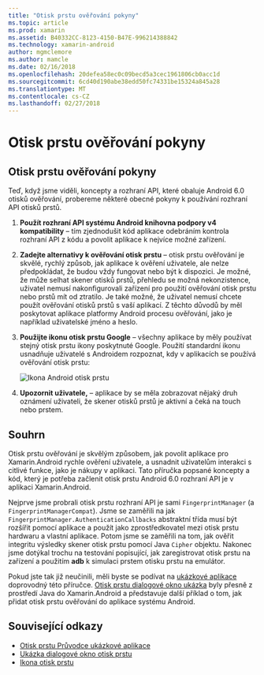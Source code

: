 ```yaml
---
title: "Otisk prstu ověřování pokyny"
ms.topic: article
ms.prod: xamarin
ms.assetid: B40332CC-8123-4150-B47E-996214388842
ms.technology: xamarin-android
author: mgmclemore
ms.author: mamcle
ms.date: 02/16/2018
ms.openlocfilehash: 20defea58ec0c09becd5a3cec1961806cb0acc1d
ms.sourcegitcommit: 6cd40d190abe38edd50fc74331be15324a845a28
ms.translationtype: MT
ms.contentlocale: cs-CZ
ms.lasthandoff: 02/27/2018
---
```

# <a name="fingerprint-authentication-guidance"></a>Otisk prstu ověřování pokyny

## <a name="fingerprint-authentication-guidance"></a>Otisk prstu ověřování pokyny

Teď, když jsme viděli, koncepty a rozhraní API, které obaluje Android 6.0 otisků ověřování, probereme některé obecné pokyny k používání rozhraní API otisků prstů.

1. **Použít rozhraní API systému Android knihovna podpory v4 kompatibility** &ndash; tím zjednodušit kód aplikace odebráním kontrola rozhraní API z kódu a povolit aplikace k nejvíce možné zařízení.
2. **Zadejte alternativy k ověřování otisk prstu** &ndash; otisk prstu ověřování je skvělé, rychlý způsob, jak aplikace k ověření uživatele, ale nelze předpokládat, že budou vždy fungovat nebo být k dispozici. Je možné, že může selhat skener otisků prstů, přehledu se možná nekonzistence, uživatel nemusí nakonfigurovali zařízení pro použití ověřování otisk prstu nebo prstů mít od ztratilo. Je také možné, že uživatel nemusí chcete použít ověřování otisků prstů s vaší aplikací. Z těchto důvodů by měl poskytovat aplikace platformy Android procesu ověřování, jako je například uživatelské jméno a heslo.
3. **Použijte ikonu otisk prstu Google** &ndash; všechny aplikace by měly používat stejný otisk prstu ikony poskytnuté Google. Použití standardní ikonu usnadňuje uživatelé s Androidem rozpoznat, kdy v aplikacích se používá ověřování otisk prstu: 
    
    ![Ikona Android otisk prstu](summary-images/ic-fp-40px.png)
    
4. **Upozornit uživatele,** &ndash; aplikace by se měla zobrazovat nějaký druh oznámení uživateli, že skener otisků prstů je aktivní a čeká na touch nebo prstem. 

## <a name="summary"></a>Souhrn

Otisk prstu ověřování je skvělým způsobem, jak povolit aplikace pro Xamarin.Android rychle ověření uživatele, a usnadnit uživatelům interakci s citlivé funkce, jako je nákupy v aplikaci. Tato příručka popsané koncepty a kód, který je potřeba začlenit otisk prstu Android 6.0 rozhraní API je v aplikaci Xamarin.Android.

Nejprve jsme probrali otisk prstu rozhraní API je sami `FingerprintManager` (a `FingerprintManagerCompat`). Jsme se zaměřili na jak `FingerprintManager.AuthenticationCallbacks` abstraktní třída musí být rozšířit pomocí aplikace a použít jako zprostředkovatel mezi otisk prstu hardwaru a vlastní aplikace. Potom jsme se zaměřili na tom, jak ověřit integritu výsledky skener otisk prstu pomocí Java `Cipher` objektu. Nakonec jsme dotýkal trochu na testování popisující, jak zaregistrovat otisk prstu na zařízení a použitím **adb** k simulaci prstem otisku prstu na emulátor. 

Pokud jste tak již neučinili, měli byste se podívat na [ukázkové aplikace](https://github.com/xamarin/monodroid-samples/tree/master/FingerprintGuide) doprovodný této příručce. [Otisk prstu dialogové okno ukázka](https://developer.xamarin.com/samples/monodroid/android-m/FingerprintDialog/) byly přesně z prostředí Java do Xamarin.Android a představuje další příklad o tom, jak přidat otisk prstu ověřování do aplikace systému Android.



## <a name="related-links"></a>Související odkazy

- [Otisk prstu Průvodce ukázkové aplikace](https://github.com/xamarin/monodroid-samples/tree/master/FingerprintGuide)
- [Ukázka dialogové okno otisk prstu](https://developer.xamarin.com/samples/monodroid/android-m/FingerprintDialog/)
- [Ikona otisk prstu](https://developer.android.comhttps://developer.xamarin.com/samples/FingerprintDialog/res/drawable-hdpi/ic_fp_40px.html)
